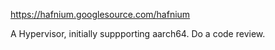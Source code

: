 https://hafnium.googlesource.com/hafnium

A Hypervisor, initially suppporting aarch64.
Do a code review.
